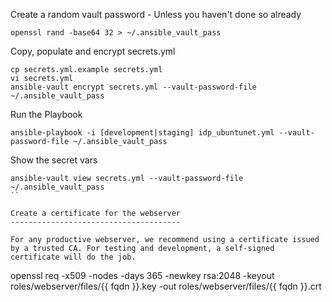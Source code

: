 Create a random vault password - Unless you haven't done so already
```
openssl rand -base64 32 > ~/.ansible_vault_pass
```

Copy, populate and encrypt secrets.yml
```
cp secrets.yml.example secrets.yml
vi secrets.yml
ansible-vault encrypt secrets.yml --vault-password-file ~/.ansible_vault_pass
```

Run the Playbook
```
ansible-playbook -i [development|staging] idp_ubuntunet.yml --vault-password-file ~/.ansible_vault_pass
```

Show the secret vars
```
ansible-vault view secrets.yml --vault-password-file ~/.ansible_vault_pass
``

Create a certificate for the webserver
--------------------------------------

For any productive webserver, we recommend using a certificate issued by a trusted CA. For testing and development, a self-signed certificate will do the job.

```
openssl req -x509 -nodes -days 365 -newkey rsa:2048 -keyout roles/webserver/files/{{ fqdn }}.key -out roles/webserver/files/{{ fqdn }}.crt

